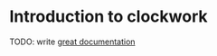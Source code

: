 # Introduction to clockwork

TODO: write [great documentation](http://jacobian.org/writing/great-documentation/what-to-write/)
